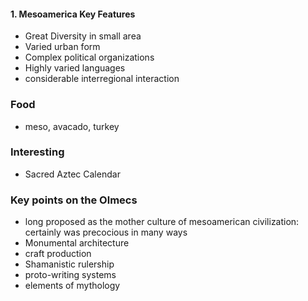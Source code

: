 #### 1. Mesoamerica Key Features 
  - Great Diversity in small area 
  - Varied urban form 
  - Complex political organizations 
  - Highly varied languages 
  - considerable interregional interaction 
### Food
  - meso, avacado, turkey 

### Interesting 
  - Sacred Aztec Calendar 
### Key points on the Olmecs 
  - long proposed as the mother culture of mesoamerican civilization: 
    certainly was precocious in many ways 
  - Monumental architecture 
  - craft production 
  - Shamanistic rulership 
  - proto-writing systems 
  - elements of mythology 
        
  
